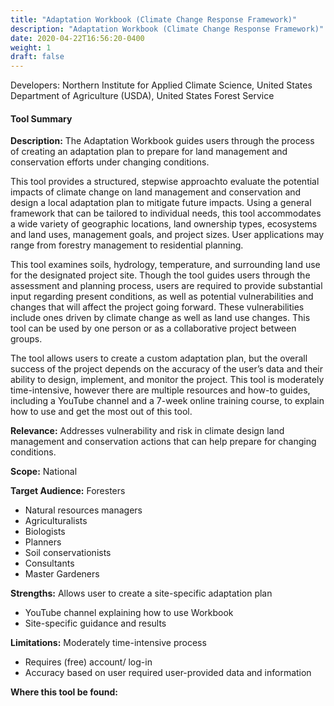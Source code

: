 ```yaml
---
title: "Adaptation Workbook (Climate Change Response Framework)"
description: "Adaptation Workbook (Climate Change Response Framework)"
date: 2020-04-22T16:56:20-0400
weight: 1
draft: false
---
```

Developers: Northern Institute for Applied Climate Science, United States Department of Agriculture (USDA), United States Forest Service

#### Tool Summary
**Description:** The Adaptation Workbook guides users through the process of creating an adaptation plan to prepare for land management and conservation efforts under changing conditions. 

This tool provides a structured, stepwise approachto evaluate the potential impacts of climate change on land management and conservation and design a local adaptation plan to mitigate future impacts. Using a general framework that can be tailored to individual needs, this tool accommodates a wide variety of geographic locations, land ownership types, ecosystems and land uses, management goals, and project sizes. User applications may range from forestry management to residential planning.

This tool examines soils, hydrology, temperature, and surrounding land use for the designated project site. Though the tool guides users through the assessment and planning process, users are required to provide substantial input regarding present conditions, as well as potential vulnerabilities and changes that will affect the project going forward. These vulnerabilities include ones driven by climate change as well as land use changes. This tool can be used by one person or as a collaborative project between groups. 

The tool allows users to create a custom adaptation plan, but the overall success of the project depends on the accuracy of the user’s data and their ability to design, implement, and monitor the project. This tool is moderately time-intensive, however there are multiple resources and how-to guides, including a YouTube channel and a 7-week online training course, to explain how to use and get the most out of this tool. 


**Relevance:** Addresses vulnerability and risk in climate design land management and conservation actions that can help prepare for changing conditions.

**Scope:** National

**Target Audience:** Foresters
* Natural resources managers
* Agriculturalists 
* Biologists
* Planners
* Soil conservationists
* Consultants
* Master Gardeners

**Strengths:** Allows user to create a site-specific adaptation plan
* YouTube channel explaining how to use Workbook
* Site-specific guidance and results

**Limitations:** Moderately time-intensive process
* Requires (free) account/ log-in
* Accuracy based on user required user-provided data and information

**Where this tool be found:** 
